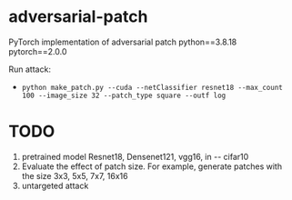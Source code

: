 # adversarial-patch
PyTorch implementation of adversarial patch 
python==3.8.18 pytorch==2.0.0

Run attack:

- `python make_patch.py --cuda --netClassifier resnet18 --max_count 100 --image_size 32 --patch_type square --outf log`


# TODO
1. pretrained model Resnet18, Densenet121, vgg16, in -- cifar10
3. Evaluate the effect of patch size. For example, generate patches with the size 3x3, 5x5, 7x7, 16x16
4. untargeted attack